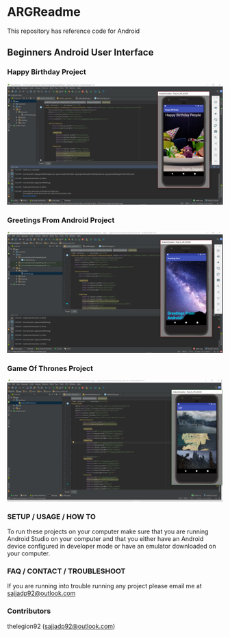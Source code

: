 # ARGReadme
This repository has reference code for Android

## Beginners Android User Interface

### Happy Birthday Project
![Happy Birthday Project](Images/HappyBirthdayProject.png)

### Greetings From Android Project
![Greetings From Android](Images/GreetingsFromAndroid.png)

### Game Of Thrones Project
![Game Of Thrones Project](Images/GameOfThronesProject.png)

### SETUP / USAGE / HOW TO
To run these projects on your computer make sure that you are running Android Studio on your computer and that you either have an Android device configured in developer mode or have an emulator downloaded on your computer.

### FAQ / CONTACT / TROUBLESHOOT
If you are running into trouble running any project please email me at sajjadp92@outlook.com

### Contributors
thelegion92 (sajjadp92@outlook.com)
